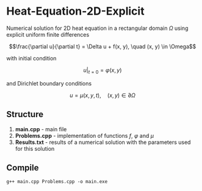 # Heat-Equation-2D-Explicit
Numerical solution for 2D heat equation in a rectangular domain $\Omega$ using explicit uniform finite differences

$$\frac{\partial u}{\partial t} = \Delta u + f(x, y), \quad (x, y) \in \Omega$$

with initial condition

$$u|_{t = 0} = \varphi(x, y)$$

and Dirichlet boundary conditions

$$u = \mu(x, y, t), \quad (x, y) \in \partial \Omega$$

## Structure
1. **main.cpp** - main file
2. **Problems.cpp** - implementation of functions $f$, $\varphi$ and $\mu$
3. **Results.txt** - results of a numerical solution with the parameters used for this solution

## Compile
```
g++ main.cpp Problems.cpp -o main.exe
```
